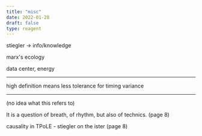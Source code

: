 ```yaml
---
title: "misc"
date: 2022-01-28
draft: false
type: reagent
---
```


stiegler -> info/knowledge

marx's ecology

data center, energy

---

high definition means less tolerance for timing variance

---

(no idea what this refers to)

It is a question of breath, of rhythm, but also of technics. (page 8)

causality in TPoLE - stiegler on the ister (page 8)


